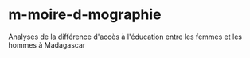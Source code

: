 # m-moire-d-mographie
Analyses de la différence d'accès à l'éducation entre les femmes et les hommes à Madagascar

